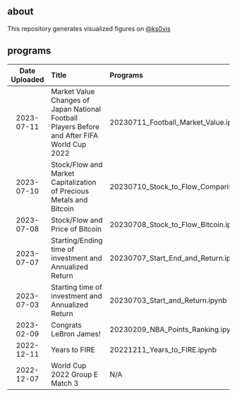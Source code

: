 ## about
This repository generates visualized figures on [@ks0vis](https://twitter.com/ks0vis)

## programs
|Date Uploaded|Title|Programs|
|:---:|:---|:---|
|2023-07-11|Market Value Changes of Japan National Football Players Before and After FIFA World Cup 2022|20230711_Football_Market_Value.ipynb|
|2023-07-10|Stock/Flow and Market Capitalization of Precious Metals and Bitcoin|20230710_Stock_to_Flow_Comparison.ipynb|
|2023-07-08|Stock/Flow and Price of Bitcoin|20230708_Stock_to_Flow_Bitcoin.ipynb|
|2023-07-07|Starting/Ending time of investment and Annualized Return|20230707_Start_End_and_Return.ipynb|
|2023-07-03|Starting time of investment and Annualized Return|20230703_Start_and_Return.ipynb|
|2023-02-09|Congrats LeBron James!|20230209_NBA_Points_Ranking.ipynb|
|2022-12-11|Years to FIRE|20221211_Years_to_FIRE.ipynb|
|2022-12-07|World Cup 2022 Group E Match 3|N/A|
